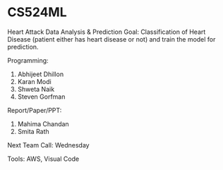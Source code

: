 # CS524ML
Heart Attack Data Analysis &amp; Prediction
Goal:
Classification of Heart Disease (patient either has heart disease or not) and train the model for prediction.

Programming:
1.	Abhijeet Dhillon
2.	Karan Modi
3.	Shweta Naik
4.	Steven Gorfman


Report/Paper/PPT:
1.	Mahima Chandan
2.	Smita Rath


Next Team Call: 
Wednesday


Tools: 
AWS, Visual Code
